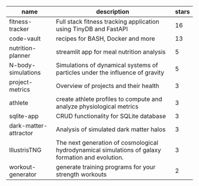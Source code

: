 | name | description | stars |
|-----|-----|-----|
| fitness-tracker | Full stack fitness tracking application using TinyDB and FastAPI | 16 |
| code-vault | recipes for BASH, Docker and more | 13 |
| nutrition-planner | streamlit app for meal nutrition analysis | 5 |
| N-body-simulations | Simulations of dynamical systems of particles under the influence of gravity | 5 |
| project-metrics | Overview of projects and their health | 3 |
| athlete | create athlete profiles to compute and analyze physiological metrics | 3 |
| sqlite-app | CRUD functionality for SQLite database | 3 |
| dark-matter-attractor | Analysis of simulated dark matter halos | 3 |
| IllustrisTNG | The next generation of cosmological hydrodynamical simulations of galaxy formation and evolution. | 3 |
| workout-generator | generate training programs for your strength workouts | 2 |
